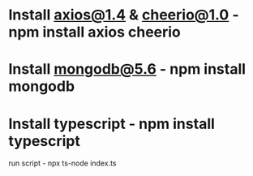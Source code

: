 # Install axios@1.4 & cheerio@1.0 - npm install axios cheerio

# Install mongodb@5.6 - npm install mongodb
# Install typescript - npm install typescript

run script - npx ts-node index.ts
